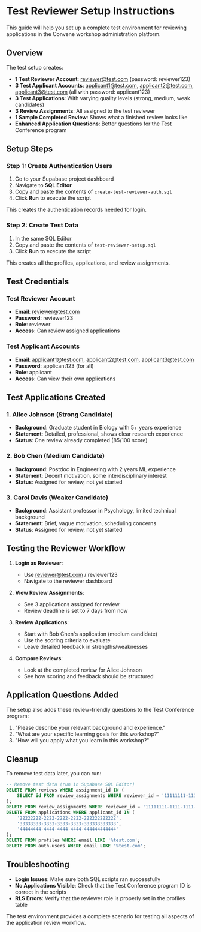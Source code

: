 # Test Reviewer Setup Instructions

This guide will help you set up a complete test environment for reviewing applications in the Convene workshop administration platform.

## Overview

The test setup creates:
- **1 Test Reviewer Account**: reviewer@test.com (password: reviewer123)
- **3 Test Applicant Accounts**: applicant1@test.com, applicant2@test.com, applicant3@test.com (all with password: applicant123)
- **3 Test Applications**: With varying quality levels (strong, medium, weak candidates)
- **3 Review Assignments**: All assigned to the test reviewer
- **1 Sample Completed Review**: Shows what a finished review looks like
- **Enhanced Application Questions**: Better questions for the Test Conference program

## Setup Steps

### Step 1: Create Authentication Users

1. Go to your Supabase project dashboard
2. Navigate to **SQL Editor**
3. Copy and paste the contents of `create-test-reviewer-auth.sql`
4. Click **Run** to execute the script

This creates the authentication records needed for login.

### Step 2: Create Test Data

1. In the same SQL Editor
2. Copy and paste the contents of `test-reviewer-setup.sql`
3. Click **Run** to execute the script

This creates all the profiles, applications, and review assignments.

## Test Credentials

### Test Reviewer Account
- **Email**: reviewer@test.com
- **Password**: reviewer123
- **Role**: reviewer
- **Access**: Can review assigned applications

### Test Applicant Accounts
- **Email**: applicant1@test.com, applicant2@test.com, applicant3@test.com
- **Password**: applicant123 (for all)
- **Role**: applicant
- **Access**: Can view their own applications

## Test Applications Created

### 1. Alice Johnson (Strong Candidate)
- **Background**: Graduate student in Biology with 5+ years experience
- **Statement**: Detailed, professional, shows clear research experience
- **Status**: One review already completed (85/100 score)

### 2. Bob Chen (Medium Candidate)  
- **Background**: Postdoc in Engineering with 2 years ML experience
- **Statement**: Decent motivation, some interdisciplinary interest
- **Status**: Assigned for review, not yet started

### 3. Carol Davis (Weaker Candidate)
- **Background**: Assistant professor in Psychology, limited technical background
- **Statement**: Brief, vague motivation, scheduling concerns
- **Status**: Assigned for review, not yet started

## Testing the Reviewer Workflow

1. **Login as Reviewer**:
   - Use reviewer@test.com / reviewer123
   - Navigate to the reviewer dashboard

2. **View Review Assignments**:
   - See 3 applications assigned for review
   - Review deadline is set to 7 days from now

3. **Review Applications**:
   - Start with Bob Chen's application (medium candidate)
   - Use the scoring criteria to evaluate
   - Leave detailed feedback in strengths/weaknesses

4. **Compare Reviews**:
   - Look at the completed review for Alice Johnson
   - See how scoring and feedback should be structured

## Application Questions Added

The setup also adds these review-friendly questions to the Test Conference program:

1. "Please describe your relevant background and experience."
2. "What are your specific learning goals for this workshop?"
3. "How will you apply what you learn in this workshop?"

## Cleanup

To remove test data later, you can run:

```sql
-- Remove test data (run in Supabase SQL Editor)
DELETE FROM reviews WHERE assignment_id IN (
    SELECT id FROM review_assignments WHERE reviewer_id = '11111111-1111-1111-1111-111111111111'
);
DELETE FROM review_assignments WHERE reviewer_id = '11111111-1111-1111-1111-111111111111';
DELETE FROM applications WHERE applicant_id IN (
    '22222222-2222-2222-2222-222222222222',
    '33333333-3333-3333-3333-333333333333', 
    '44444444-4444-4444-4444-444444444444'
);
DELETE FROM profiles WHERE email LIKE '%test.com';
DELETE FROM auth.users WHERE email LIKE '%test.com';
```

## Troubleshooting

- **Login Issues**: Make sure both SQL scripts ran successfully
- **No Applications Visible**: Check that the Test Conference program ID is correct in the scripts
- **RLS Errors**: Verify that the reviewer role is properly set in the profiles table

The test environment provides a complete scenario for testing all aspects of the application review workflow.